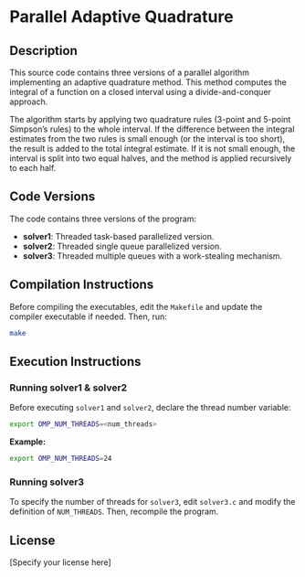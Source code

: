 # Parallel Adaptive Quadrature

## Description
This source code contains three versions of a parallel algorithm implementing an adaptive quadrature method. This method computes the integral of a function on a closed interval using a divide-and-conquer approach.

The algorithm starts by applying two quadrature rules (3-point and 5-point Simpson’s rules) to the whole interval. If the difference between the integral estimates from the two rules is small enough (or the interval is too short), the result is added to the total integral estimate. If it is not small enough, the interval is split into two equal halves, and the method is applied recursively to each half.

## Code Versions
The code contains three versions of the program:
- **solver1**: Threaded task-based parallelized version.
- **solver2**: Threaded single queue parallelized version.
- **solver3**: Threaded multiple queues with a work-stealing mechanism.

## Compilation Instructions
Before compiling the executables, edit the `Makefile` and update the compiler executable if needed. Then, run:
```sh
make
```

## Execution Instructions
### Running solver1 & solver2
Before executing `solver1` and `solver2`, declare the thread number variable:
```sh
export OMP_NUM_THREADS=<num_threads>
```
**Example:**
```sh
export OMP_NUM_THREADS=24
```

### Running solver3
To specify the number of threads for `solver3`, edit `solver3.c` and modify the definition of `NUM_THREADS`. Then, recompile the program.

## License
[Specify your license here]
